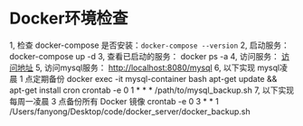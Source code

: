 # Docker环境检查

1, 检查 docker-compose 是否安装：`docker-compose --version`
2, 启动服务： docker-compose up -d
3, 查看已启动的服务： docker ps -a
4, 访问服务： [访问地址](http://localhost:8080)
5, 访问mysql服务： [http://localhost:8080/mysql](http://localhost:8080/mysql)
6, 以下实现 mysql凌晨 1 点定期备份
docker exec -it mysql-container bash
apt-get update && apt-get install cron
crontab -e
0 1 * * * /path/to/mysql_backup.sh
7, 以下实现每周一凌晨 3 点备份所有 Docker 镜像
crontab -e
0 3 * * 1 /Users/fanyong/Desktop/code/docker_server/docker_backup.sh